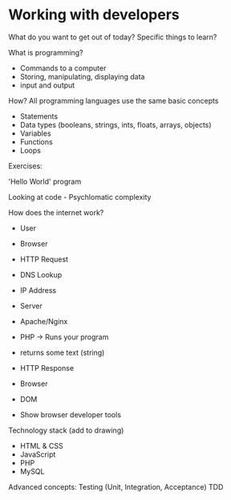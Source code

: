 # Working with developers

What do you want to get out of today? Specific things to learn?

What is programming?
- Commands to a computer
- Storing, manipulating, displaying data
- input and output

How?
All programming languages use the same basic concepts
- Statements
- Data types (booleans, strings, ints, floats, arrays, objects)
- Variables
- Functions
- Loops

Exercises:

'Hello World' program

Looking at code
	- Psychlomatic complexity

How does the internet work?
- User
- Browser
- HTTP Request
- DNS Lookup
- IP Address
- Server
- Apache/Nginx
- PHP -> Runs your program
- returns some text (string)
- HTTP Response
- Browser
- DOM

- Show browser developer tools

Technology stack (add to drawing)
- HTML & CSS
- JavaScript
- PHP
- MySQL

Advanced concepts:
Testing (Unit, Integration, Acceptance)
TDD

